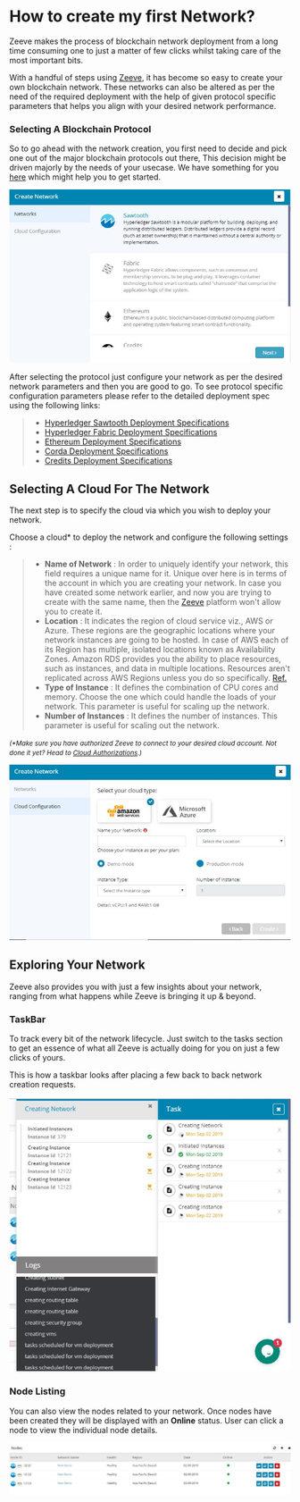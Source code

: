 # How to create my first Network?

Zeeve makes the process of blockchain network deployment from a long time consuming one to just a matter of few clicks whilst taking care of the most important bits.

With a handful of steps using [Zeeve](https://zeeve.io), it has become so easy to create your own blockchain network. These networks can also be altered as per the need of the required deployment with the help of  given protocol specific parameters that helps you align with your desired network performance.

<!-- Currently we have restricted for below mentioned with which user can create the Blockchain network. Initially you should choose your blockchain platform -->


### Selecting A Blockchain Protocol

So to go ahead with the network creation, you first need to decide and pick one out of the major blockchain protocols out there, This decision might be driven majorly by the needs of your usecase. We have something for you [here](./Blockchain_Protocols.md) which might help you to get started.
<!-- 
> *   [Hyperledger Sawtooth](./Glossary.html#hyperledger-sawtooth)
> *   [Hyperledger Fabric](./Glossary.html#hyperledger-fabric)
> *   [Ethereum](./Glossary.html#ethereum)
> *   [Credits](./Glossary.html#credits)
> *   [Corda](./Glossary.html#corda) -->

![](images/CreateNetworkPage.JPG)

After selecting the protocol just configure your network as per the desired network parameters and then you are good to go. To see protocol specific configuration parameters please refer to the detailed deployment spec using the following links:
<!-- These are the logs coming while creating a [network](./Glossary.md) -->

> *   [Hyperledger Sawtooth Deployment Specifications](./HyperledgerSawtooth.md)
> *   [Hyperledger Fabric Deployment Specifications](./HyperledgerFabric.md)
> *   [Ethereum  Deployment Specifications](./Ethereum.md)
> *   [Corda Deployment Specifications](./Corda.md)
> *   [Credits Deployment Specifications](./Credits.md)


## Selecting A Cloud For The Network

The next step is to specify the cloud via which you wish to deploy your network.

<!--   Here multiple cloud network available users can choose the cloud as per choice. -->
  Choose a cloud* to deploy the network and configure the following settings :

> *   **Name of Network** : In order to uniquely identify your network, this field requires a unique name for it. Unique over here is in terms of the account in which you are creating your network. In case you have created some network earlier, and now you are trying to create with the same name, then the [Zeeve](https://zeeve.io) platform won't allow you to create it.
> *   **Location** : It indicates the region of cloud service viz., AWS or Azure. These regions are the geographic locations where your network instances are going to be hosted. In case of AWS each of its Region has multiple, isolated locations known as Availability Zones. Amazon RDS provides you the ability to place resources, such as instances, and data in multiple locations. Resources aren't replicated across AWS Regions unless you do so specifically. [Ref.](https://docs.aws.amazon.com/AmazonRDS/latest/UserGuide/Concepts.RegionsAndAvailabilityZones.html)
> *   **Type of Instance** : It defines the combination of CPU cores and memory. Choose the one which could handle the loads of your network. This parameter is useful for scaling up the network.
> *   **Number of Instances** : It defines the number of instances. This parameter is useful for scaling out the network.

<i><small>(*Make sure you have authorized Zeeve to connect to your desired cloud account. Not done it yet? Head to [Cloud Authorizations](./cloud_authorization).)</small></i>

![](images/CloudConfigurationPage.JPG)

## Exploring Your Network

Zeeve also provides you with just a few insights about your network, ranging from what happens while Zeeve is bringing it up & beyond. 

### TaskBar
To track every bit of the network lifecycle. Just switch to the tasks section to get an essence of what all Zeeve is actually doing for you on just a few clicks of yours.

This is how a taskbar looks after placing a few back to back network creation requests.
<!-- These are the logs coming while creating a [network](./Glossary.md) -->

![](images/NetworkingCreationPage.JPG)

### Node Listing

You can also view the nodes related to your network. Once nodes have been created they will be displayed with an **Online** status. User can click a node to view the individual node details.

![](images/NodesPage.JPG)